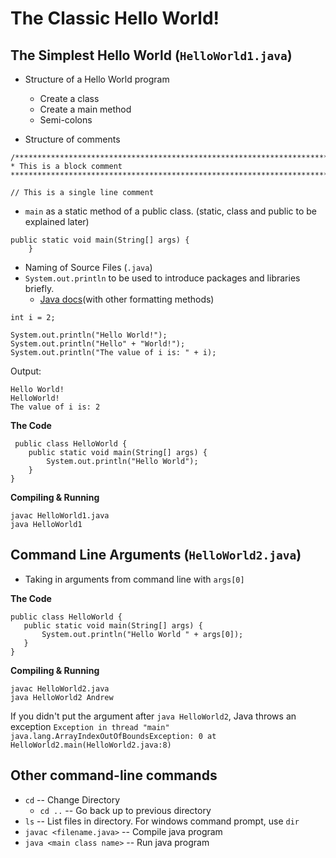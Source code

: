 # The Classic Hello World!
 
## The Simplest Hello World (`HelloWorld1.java`)
 *	Structure of a Hello World program
    * Create a class
    * Create a main method
    * Semi-colons
 
 *  Structure of comments 
 ```
 /********************************************************************************
 * This is a block comment
 ********************************************************************************/
 
 ```
 
 ```
 // This is a single line comment
 ```
 
 *	`main` as a static method of a public class. (static, class and public to be explained later)
 ```
 public static void main(String[] args) {
     }
 ```
 
 *	Naming of Source Files (`.java`)
 *	`System.out.println` to be used to introduce packages and libraries briefly.
    * [Java docs](https://docs.oracle.com/javase/tutorial/essential/io/formatting.html)(with other formatting methods)
 ```
 int i = 2;
 
 System.out.println("Hello World!");
 System.out.println("Hello" + "World!");
 System.out.println("The value of i is: " + i);
 ```
 
 Output: 
 ```
 Hello World!
 HelloWorld!
 The value of i is: 2
 ```
 
**The Code**
```
 public class HelloWorld {
	public static void main(String[] args) {
		System.out.println("Hello World");
	}
}
``` 
 
**Compiling & Running**
```
javac HelloWorld1.java
java HelloWorld1
```
 
 ## Command Line Arguments (`HelloWorld2.java`)
 *  Taking in arguments from command line with `args[0]`
 
 **The Code**
 ```
 public class HelloWorld {
	public static void main(String[] args) {
		System.out.println("Hello World " + args[0]);
	}
}
```
 
**Compiling & Running**
```
javac HelloWorld2.java
java HelloWorld2 Andrew 
```

If you didn't put the argument after `java HelloWorld2`, Java throws an exception 
`Exception in thread "main" java.lang.ArrayIndexOutOfBoundsException: 0
	at HelloWorld2.main(HelloWorld2.java:8)`

## Other command-line commands 
* `cd` -- Change Directory
    * `cd ..` -- Go back up to previous directory
* `ls` -- List files in directory. For windows command prompt, use `dir`
* `javac <filename.java>` -- Compile java program
* `java <main class name>` -- Run java program